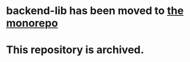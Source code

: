 # backend-lib has been moved to [the monorepo](https://github.com/NaturalCycles/js-libs/)

# This repository is archived.
